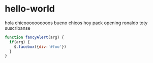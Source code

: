 # hello-world
hola chicoooooooooos
bueno chicos hoy pack opening ronaldo toty suscribanse
```javascript
function fancyAlert(arg) {
  if(arg) {
    $.facebox({div:'#foo'})
  }
}
```
